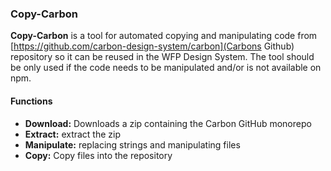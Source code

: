 ### Copy-Carbon

**Copy-Carbon** is a tool for automated copying and manipulating code from [https://github.com/carbon-design-system/carbon](Carbons Github) repository so it can be reused in the WFP Design System. The tool should be only used if the code needs to be manipulated and/or is not available on npm.

#### Functions

- **Download:** Downloads a zip containing the Carbon GitHub monorepo
- **Extract:** extract the zip
- **Manipulate:** replacing strings and manipulating files
- **Copy:** Copy files into the repository

